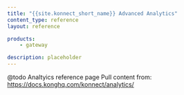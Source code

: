 ```yaml
---
title: "{{site.konnect_short_name}} Advanced Analytics"
content_type: reference
layout: reference

products:
    - gateway

description: placeholder
---
```


@todo
Analtyics reference page
Pull content from: https://docs.konghq.com/konnect/analytics/